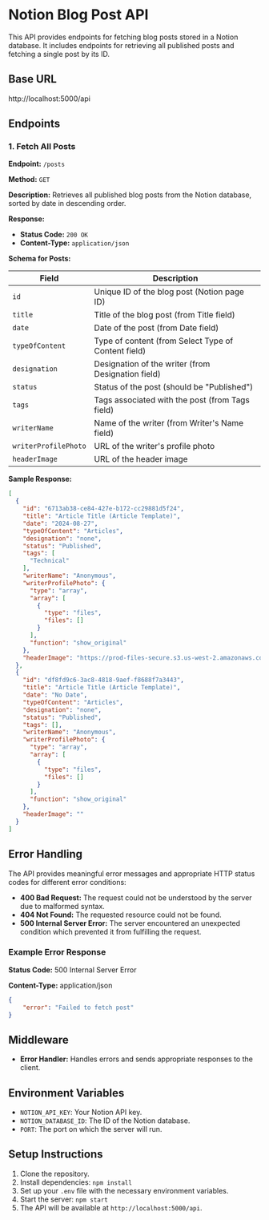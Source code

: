 # Notion Blog Post API

This API provides endpoints for fetching blog posts stored in a Notion database. It includes endpoints for retrieving all published posts and fetching a single post by its ID.

## Base URL
http://localhost:5000/api


## Endpoints

### 1. Fetch All Posts

**Endpoint:** `/posts`

**Method:** `GET`

**Description:** Retrieves all published blog posts from the Notion database, sorted by date in descending order.

**Response:**

- **Status Code:** `200 OK`
- **Content-Type:** `application/json`

**Schema for Posts:**

| Field              | Description                                              |
|--------------------|----------------------------------------------------------|
| `id`               | Unique ID of the blog post (Notion page ID)              |
| `title`            | Title of the blog post (from Title field)                |
| `date`             | Date of the post (from Date field)                       |
| `typeOfContent`    | Type of content (from Select Type of Content field)      |
| `designation`      | Designation of the writer (from Designation field)       |
| `status`           | Status of the post (should be "Published")               |
| `tags`             | Tags associated with the post (from Tags field)          |
| `writerName`       | Name of the writer (from Writer's Name field)            |
| `writerProfilePhoto`| URL of the writer's profile photo                       |
| `headerImage`      | URL of the header image                                  |

**Sample Response:**
```json
[
  {
    "id": "6713ab38-ce84-427e-b172-cc29881d5f24",
    "title": "Article Title (Article Template)",
    "date": "2024-08-27",
    "typeOfContent": "Articles",
    "designation": "none",
    "status": "Published",
    "tags": [
      "Technical"
    ],
    "writerName": "Anonymous",
    "writerProfilePhoto": {
      "type": "array",
      "array": [
        {
          "type": "files",
          "files": []
        }
      ],
      "function": "show_original"
    },
    "headerImage": "https://prod-files-secure.s3.us-west-2.amazonaws.com/77083266-6762-4eed-9886-08b6ee67cf25/2472b945-b6b6-4b5c-a536-78b210120ac1/Screenshot_%2851%29.png?X-Amz-Algorithm=AWS4-HMAC-SHA256&X-Amz-Content-Sha256=UNSIGNED-PAYLOAD&X-Amz-Credential=AKIAT73L2G45HZZMZUHI%2F20240827%2Fus-west-2%2Fs3%2Faws4_request&X-Amz-Date=20240827T173549Z&X-Amz-Expires=3600&X-Amz-Signature=f9ded0d933179ec6e9ed7fe0bea803f7b80068f653da8ccc586bf2154e69b77c&X-Amz-SignedHeaders=host&x-id=GetObject"
  },
  {
    "id": "df8fd9c6-3ac8-4818-9aef-f8688f7a3443",
    "title": "Article Title (Article Template)",
    "date": "No Date",
    "typeOfContent": "Articles",
    "designation": "none",
    "status": "Published",
    "tags": [],
    "writerName": "Anonymous",
    "writerProfilePhoto": {
      "type": "array",
      "array": [
        {
          "type": "files",
          "files": []
        }
      ],
      "function": "show_original"
    },
    "headerImage": ""
  }
]
```

## Error Handling

The API provides meaningful error messages and appropriate HTTP status codes for different error conditions:

- **400 Bad Request:** The request could not be understood by the server due to malformed syntax.
- **404 Not Found:** The requested resource could not be found.
- **500 Internal Server Error:** The server encountered an unexpected condition which prevented it from fulfilling the request.

### Example Error Response

**Status Code:** 500 Internal Server Error

**Content-Type:** application/json

```json
{
    "error": "Failed to fetch post"
}
```
## Middleware


- **Error Handler:** Handles errors and sends appropriate responses to the client.

## Environment Variables

- `NOTION_API_KEY`: Your Notion API key.
- `NOTION_DATABASE_ID`: The ID of the Notion database.
- `PORT`: The port on which the server will run.

## Setup Instructions

1. Clone the repository.
2. Install dependencies: `npm install`
3. Set up your `.env` file with the necessary environment variables.
4. Start the server: `npm start`
5. The API will be available at `http://localhost:5000/api`.

